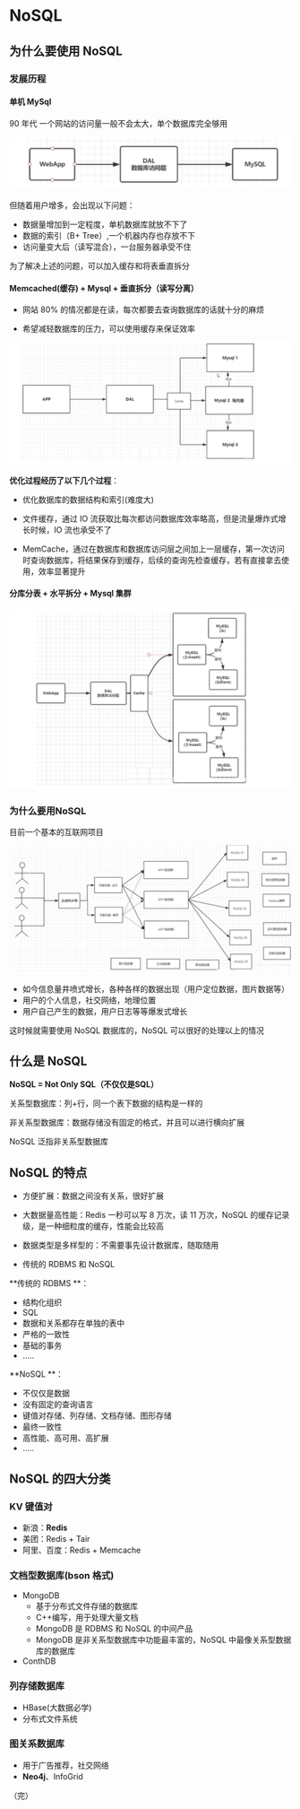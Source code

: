 # NoSQL 

## 为什么要使用 NoSQL

### 发展历程

#### 单机 MySql

90 年代 一个网站的访问量一般不会太大，单个数据库完全够用

![redis](./images/1.png)

但随着用户增多，会出现以下问题：

+ 数据量增加到一定程度，单机数据库就放不下了
+ 数据的索引（B+ Tree）,一个机器内存也存放不下
+ 访问量变大后（读写混合），一台服务器承受不住

为了解决上述的问题，可以加入缓存和将表垂直拆分

#### Memcached(缓存) + Mysql + 垂直拆分（读写分离）

+ 网站 80% 的情况都是在读，每次都要去查询数据库的话就十分的麻烦

+ 希望减轻数据库的压力，可以使用缓存来保证效率

![redis](./images/2.png)

**优化过程经历了以下几个过程**：

+ 优化数据库的数据结构和索引(难度大)

+ 文件缓存，通过 IO 流获取比每次都访问数据库效率略高，但是流量爆炸式增长时候，IO 流也承受不了

+ MemCache，通过在数据库和数据库访问层之间加上一层缓存，第一次访问时查询数据库，将结果保存到缓存，后续的查询先检查缓存，若有直接拿去使用，效率显著提升

#### 分库分表 + 水平拆分 + Mysql 集群

![redis](./images/3.png)

### 为什么要用NoSQL

目前一个基本的互联网项目

![redis](./images/4.png)

+  如今信息量井喷式增长，各种各样的数据出现（用户定位数据，图片数据等）
+ 用户的个人信息，社交网络，地理位置
+ 用户自己产生的数据，用户日志等等爆发式增长

这时候就需要使用 NoSQL 数据库的，NoSQL 可以很好的处理以上的情况

## 什么是 NoSQL

**NoSQL = Not Only SQL（不仅仅是SQL）**

关系型数据库：列+行，同一个表下数据的结构是一样的

非关系型数据库：数据存储没有固定的格式，并且可以进行横向扩展

NoSQL 泛指非关系型数据库



## NoSQL 的特点

+ 方便扩展：数据之间没有关系，很好扩展

+ 大数据量高性能：Redis 一秒可以写 8 万次，读 11 万次，NoSQL 的缓存记录级，是一种细粒度的缓存，性能会比较高

+ 数据类型是多样型的：不需要事先设计数据库，随取随用
+ 传统的 RDBMS 和 NoSQL

**传统的 RDBMS **：

+ 结构化组织
+ SQL
+ 数据和关系都存在单独的表中 
+ 严格的一致性
+ 基础的事务
+ .....

**NoSQL **：

+ 不仅仅是数据
+ 没有固定的查询语言
+ 键值对存储、列存储、文档存储、图形存储
+ 最终一致性
+ 高性能、高可用、高扩展
+ .....

## NoSQL 的四大分类

### KV 键值对

- 新浪：**Redis**
- 美团：Redis + Tair
- 阿里、百度：Redis + Memcache

### 文档型数据库(bson 格式)

- MongoDB
  - 基于分布式文件存储的数据库
  - C++编写，用于处理大量文档
  - MongoDB 是 RDBMS 和 NoSQL 的中间产品
  - MongoDB 是非关系型数据库中功能最丰富的，NoSQL 中最像关系型数据库的数据库
- ConthDB

### 列存储数据库

- HBase(大数据必学)
- 分布式文件系统

### 图关系数据库

+ 用于广告推荐，社交网络
+ **Neo4j**、InfoGrid

（完）